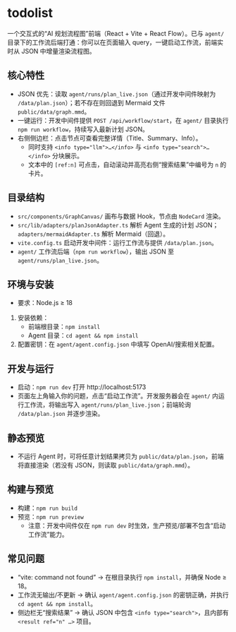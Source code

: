 # todolist

一个交互式的“AI 规划流程图”前端（React + Vite + React Flow）。已与 `agent/` 目录下的工作流后端打通：你可以在页面输入 query，一键启动工作流，前端实时从 JSON 中增量渲染流程图。

## 核心特性
- JSON 优先：读取 `agent/runs/plan_live.json`（通过开发中间件映射为 `/data/plan.json`）；若不存在则回退到 Mermaid 文件 `public/data/graph.mmd`。
- 一键运行：开发中间件提供 `POST /api/workflow/start`，在 `agent/` 目录执行 `npm run workflow`，持续写入最新计划 JSON。
- 右侧侧边栏：点击节点可查看完整详情（Title、Summary、Info）。
  - 同时支持 `<info type="llm">…</info>` 与 `<info type="search">…</info>` 分块展示。
  - 文本中的 `[ref:n]` 可点击，自动滚动并高亮右侧“搜索结果”中编号为 `n` 的卡片。

## 目录结构
- `src/components/GraphCanvas/` 画布与数据 Hook，节点由 `NodeCard` 渲染。
- `src/lib/adapters/planJsonAdapter.ts` 解析 Agent 生成的计划 JSON；`adapters/mermaidAdapter.ts` 解析 Mermaid（回退）。
- `vite.config.ts` 启动开发中间件：运行工作流与提供 `/data/plan.json`。
- `agent/` 工作流后端（`npm run workflow`），输出 JSON 至 `agent/runs/plan_live.json`。

## 环境与安装
- 要求：Node.js ≥ 18
1) 安装依赖：
   - 前端根目录：`npm install`
   - Agent 目录：`cd agent && npm install`
2) 配置密钥：在 `agent/agent.config.json` 中填写 OpenAI/搜索相关配置。

## 开发与运行
- 启动：`npm run dev` 打开 http://localhost:5173
- 页面左上角输入你的问题，点击“启动工作流”。开发服务器会在 `agent/` 内运行工作流，将输出写入 `agent/runs/plan_live.json`；前端轮询 `/data/plan.json` 并逐步渲染。

## 静态预览
- 不运行 Agent 时，可将任意计划结果拷贝为 `public/data/plan.json`，前端将直接渲染（若没有 JSON，则读取 `public/data/graph.mmd`）。

## 构建与预览
- 构建：`npm run build`
- 预览：`npm run preview`
  - 注意：开发中间件仅在 `npm run dev` 时生效，生产预览/部署不包含“启动工作流”能力。

## 常见问题
- “vite: command not found” → 在根目录执行 `npm install`，并确保 Node ≥ 18。
- 工作流无输出/不更新 → 确认 `agent/agent.config.json` 的密钥正确，并执行 `cd agent && npm install`。
- 侧边栏无“搜索结果” → 确认 JSON 中包含 `<info type="search">`，且内部有 `<result ref="n" …>` 项目。
